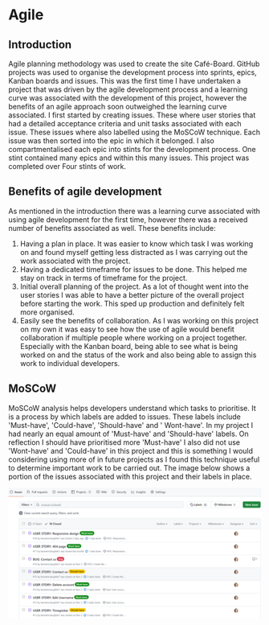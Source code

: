 # Agile

## Introduction

Agile planning methodology was used to create the site Café-Board. GitHub projects was used to organise the development process into sprints, epics, Kanban boards and issues.  This was the first time I have undertaken a project that was driven by the agile development process and a learning curve was associated with the development of this project, however the benefits of an agile approach soon outweighed the learning curve associated. I first started by creating issues. These where user stories that had a detailed acceptance criteria and unit tasks associated with each issue. These issues where also labelled using the MoSCoW technique. Each issue was then sorted into the epic in which it belonged. I also compartmentalised each epic into stints for the development process. One stint contained many epics and within this many issues. This project was completed over Four stints of work.

## Benefits of agile development

As mentioned in the introduction there was a learning curve associated with using agile development for the first time, however there was a received number of benefits associated as well. These benefits include:

1. Having a plan in place. It was easier to know which task I was working on and found myself getting less distracted as I was carrying out the work associated with the project.
2. Having a dedicated timeframe for issues to be done. This helped me stay on track in terms of timeframe for the project.
3. Initial overall planning of the project. As a lot of thought went into the user stories I was able to have a better picture of the overall project before starting the work. This sped up production and definitely felt more organised.
4. Easily see the benefits of collaboration. As I was working on this project on my own it was easy to see how the use of agile would benefit collaboration if multiple people where working on a project together. Especially with the Kanban board, being able to see what is being worked on and the status of the work and also being able to assign this work to individual developers.

## MoSCoW

MoSCoW analysis helps developers understand which tasks to prioritise. It is a process by which labels are added to issues. These labels include 'Must-have', 'Could-have', 'Should-have' and ' Wont-have'.  In my project I had nearly an equal amount of 'Must-have' and 'Should-have' labels. On reflection I should have prioritised more 'Must-have' I also did not use 'Wont-have' and 'Could-have' in this project and this is something I would considering using more of in future projects as I found this technique useful to determine important work to be carried out.  The image below shows a portion of the issues associated with this project and their labels in place.

<img src="../docs/agile_images/MoSCoW.png">
